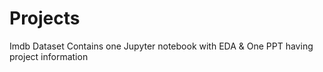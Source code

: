 # Projects
Imdb Dataset
Contains one Jupyter notebook with EDA &
One PPT having project information
